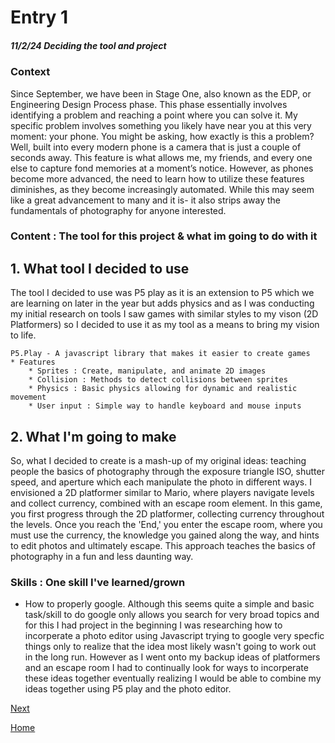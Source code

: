 # Entry 1
##### 11/2/24 Deciding the tool and project


### Context

Since September, we have been in Stage One, also known as the EDP, or Engineering Design Process phase. This phase essentially involves identifying a problem and reaching a point where you can solve it. My specific problem involves something you likely have near you at this
very moment: your phone. You might be asking, how exactly is this a problem? Well, built into every modern phone is a camera that is just a couple of seconds away. This feature is what allows me, my friends, and every one else to capture fond memories at a moment’s notice.
However, as phones become more advanced, the need to learn how to utilize these features diminishes, as they become increasingly automated. While this may seem like a great advancement to many and it is- it also strips away the fundamentals of photography for anyone interested.

### Content : The tool for this project & what im going to do with it

## 1. What tool I decided to use
The tool I decided to use was P5 play as it is an extension to P5 which we are learning on later in the year but adds physics and as I was conducting my initial research on tools I saw games with similar styles to my vison (2D Platformers) so I decided to use it as my tool as
a means to bring my vision to life.

    P5.Play - A javascript library that makes it easier to create games
    * Features
        * Sprites : Create, manipulate, and animate 2D images
        * Collision : Methods to detect collisions between sprites
        * Physics : Basic physics allowing for dynamic and realistic movement
        * User input : Simple way to handle keyboard and mouse inputs

## 2. What I'm going to make
So, what I decided to create is a mash-up of my original ideas: teaching people the basics of photography through the exposure triangle ISO, shutter speed, and aperture which each manipulate the photo in different ways. I envisioned a 2D platformer similar to Mario, where
players navigate levels and collect currency, combined with an escape room element. In this game, you first progress through the 2D platformer, collecting currency throughout the levels. Once you reach the 'End,' you enter the escape room, where you must use the currency,
the knowledge you gained along the way, and hints to edit photos and ultimately escape. This approach teaches the basics of photography in a fun and less daunting way.

### Skills : One skill I've learned/grown

* How to properly google. Although this seems quite a simple and basic task/skill to do google only allows you search for very broad topics and for this I had project in the beginning I was researching how to incorperate a photo editor using Javascript trying to google very
specfic things only to realize that the idea most likely wasn't going to work out in the long run. However as I went onto my backup ideas of platformers and an escape room I had to continually look for ways to incorperate these ideas together eventually realizing I would be
able to combine my ideas together using P5 play and the photo editor.


[Next](entry02.md)

[Home](../README.md)
